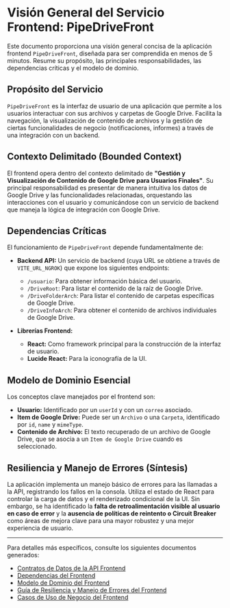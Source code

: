 # Visión General del Servicio Frontend: PipeDriveFront

Este documento proporciona una visión general concisa de la aplicación frontend `PipeDriveFront`, diseñada para ser comprendida en menos de 5 minutos. Resume su propósito, las principales responsabilidades, las dependencias críticas y el modelo de dominio.

## Propósito del Servicio

`PipeDriveFront` es la interfaz de usuario de una aplicación que permite a los usuarios interactuar con sus archivos y carpetas de Google Drive. Facilita la navegación, la visualización de contenido de archivos y la gestión de ciertas funcionalidades de negocio (notificaciones, informes) a través de una integración con un backend.

## Contexto Delimitado (Bounded Context)

El frontend opera dentro del contexto delimitado de **"Gestión y Visualización de Contenido de Google Drive para Usuarios Finales"**. Su principal responsabilidad es presentar de manera intuitiva los datos de Google Drive y las funcionalidades relacionadas, orquestando las interacciones con el usuario y comunicándose con un servicio de backend que maneja la lógica de integración con Google Drive.

## Dependencias Críticas

El funcionamiento de `PipeDriveFront` depende fundamentalmente de:

*   **Backend API:** Un servicio de backend (cuya URL se obtiene a través de `VITE_URL_NGROK`) que expone los siguientes endpoints:
    *   `/usuario`: Para obtener información básica del usuario.
    *   `/DriveRoot`: Para listar el contenido de la raíz de Google Drive.
    *   `/DriveFolderArch`: Para listar el contenido de carpetas específicas de Google Drive.
    *   `/DriveInfoArch`: Para obtener el contenido de archivos individuales de Google Drive.

*   **Librerías Frontend:**
    *   **React:** Como framework principal para la construcción de la interfaz de usuario.
    *   **Lucide React:** Para la iconografía de la UI.

## Modelo de Dominio Esencial

Los conceptos clave manejados por el frontend son:

*   **Usuario:** Identificado por un `userId` y con un `correo` asociado.
*   **Item de Google Drive:** Puede ser un `Archivo` o una `Carpeta`, identificado por `id`, `name` y `mimeType`.
*   **Contenido de Archivo:** El texto recuperado de un archivo de Google Drive, que se asocia a un `Item de Google Drive` cuando es seleccionado.

## Resiliencia y Manejo de Errores (Síntesis)

La aplicación implementa un manejo básico de errores para las llamadas a la API, registrando los fallos en la consola. Utiliza el estado de React para controlar la carga de datos y el renderizado condicional de la UI. Sin embargo, se ha identificado la **falta de retroalimentación visible al usuario en caso de error** y la **ausencia de políticas de reintento o Circuit Breaker** como áreas de mejora clave para una mayor robustez y una mejor experiencia de usuario.

---

Para detalles más específicos, consulte los siguientes documentos generados:

*   [Contratos de Datos de la API Frontend](./contracts.md)
*   [Dependencias del Frontend](./dependencies.yaml)
*   [Modelo de Dominio del Frontend](./domain-model.md)
*   [Guía de Resiliencia y Manejo de Errores del Frontend](./resilience-guide.md)
*   [Casos de Uso de Negocio del Frontend](./use-cases.md)
